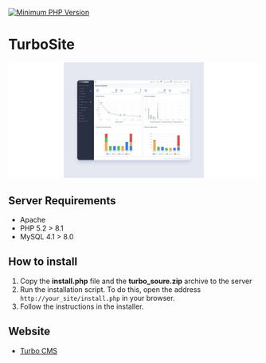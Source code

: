 [![Minimum PHP Version](https://img.shields.io/badge/php-%3E%3D%208.0-8892BF.svg?style=flat-square)](https://php.net/)

# TurboSite

<img src="./turbo_admin.jpg" style="max-width: 100%; margin-left: auto; margin-right: auto;" />

## Server Requirements
- Apache
- PHP 5.2 > 8.1
- MySQL 4.1 > 8.0

## How to install

1. Copy the **install.php** file and the **turbo_soure.zip** archive to the server
2. Run the installation script. To do this, open the address `http://your_site/install.php` in your browser.
3. Follow the instructions in the installer.

## Website
- [Turbo CMS](https://turbo-cms.com/)

